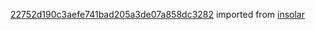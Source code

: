 [22752d190c3aefe741bad205a3de07a858dc3282](https://github.com/insolar/insolar/commit/22752d190c3aefe741bad205a3de07a858dc3282) imported from [insolar](https://github.com/insolar/insolar)
